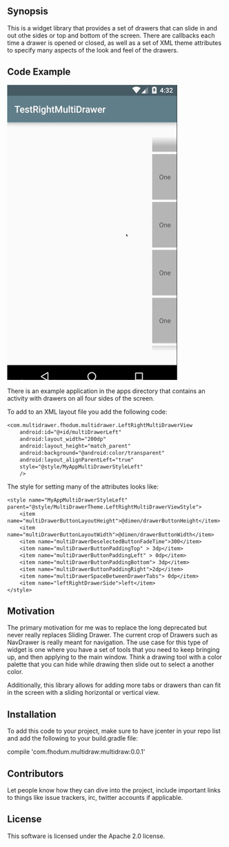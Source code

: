 ## Synopsis

This is a widget library that provides a set of drawers that can slide in and out othe sides or top and bottom of the screen. There are callbacks each time a drawer is opened or closed, as well as a set of XML theme attributes to specify many aspects of the look and feel of the drawers.

## Code Example

![Demo](screen_caps/RightDrawers.gif)

There is an example application in the apps directory that contains an activity with drawers on all four sides of the screen.

To add to an XML layout file you add the following code:

    <com.multidrawer.fhodum.multidrawer.LeftRightMultiDrawerView
        android:id="@+id/multiDrawerLeft"
        android:layout_width="200dp"
        android:layout_height="match_parent"
        android:background="@android:color/transparent"
        android:layout_alignParentLeft="true"
        style="@style/MyAppMultiDrawerStyleLeft"
        />


The style for setting many of the attributes looks like:

    <style name="MyAppMultiDrawerStyleLeft" parent="@style/MultiDrawerTheme.LeftRightMultiDrawerViewStyle">
        <item name="multiDrawerButtonLayoutHeight">@dimen/drawerButtonHeight</item>
        <item name="multiDrawerButtonLayoutWidth">@dimen/drawerButtonWidth</item>
        <item name="multiDrawerDeselectedButtonFadeTime">300</item>
        <item name="multiDrawerButtonPaddingTop" > 3dp</item>
        <item name="multiDrawerButtonPaddingLeft" > 0dp</item>
        <item name="multiDrawerButtonPaddingBottom"> 3dp</item>
        <item name="multiDrawerButtonPaddingRight">2dp</item>
        <item name="multiDrawerSpaceBetweenDrawerTabs"> 0dp</item>
        <item name="leftRightDrawerSide">left</item>
    </style>

## Motivation

The primary motivation for me was to replace the long deprecated but never really replaces Sliding Drawer. The current crop of Drawers such as NavDrawer is really meant for navigation. The use case for this type of widget is one where you have a set of tools that you need to keep bringing up, and then applying to the main window. Think a drawing tool with a color palette that you can hide while drawing then slide out to select a another color.

Additionally, this library allows for adding more tabs or drawers than can fit in the screen with a sliding horizontal or vertical view.

## Installation

To add this code to your project, make sure to have jcenter in your repo list and add the following to your build.gradle file:

compile 'com.fhodum.multidraw:multidraw:0.0.1'



## Contributors

Let people know how they can dive into the project, include important links to things like issue trackers, irc, twitter accounts if applicable.

## License

This software is licensed under the Apache 2.0 license.

